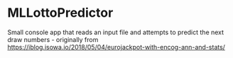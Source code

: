 # MLLottoPredictor
Small console app that reads an input file and attempts to predict the next draw numbers - originally from https://iblog.isowa.io/2018/05/04/eurojackpot-with-encog-ann-and-stats/
